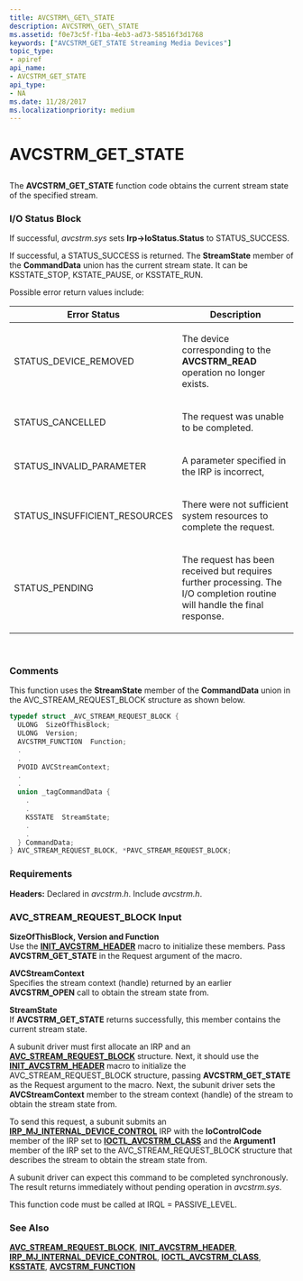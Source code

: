 ```yaml
---
title: AVCSTRM\_GET\_STATE
description: AVCSTRM\_GET\_STATE
ms.assetid: f0e73c5f-f1ba-4eb3-ad73-58516f3d1768
keywords: ["AVCSTRM_GET_STATE Streaming Media Devices"]
topic_type:
- apiref
api_name:
- AVCSTRM_GET_STATE
api_type:
- NA
ms.date: 11/28/2017
ms.localizationpriority: medium
---
```


# AVCSTRM\_GET\_STATE


## <span id="ddk_avcstrm_get_state_ks"></span><span id="DDK_AVCSTRM_GET_STATE_KS"></span>


The **AVCSTRM\_GET\_STATE** function code obtains the current stream state of the specified stream.

### I/O Status Block

If successful, *avcstrm.sys* sets **Irp-&gt;IoStatus.Status** to STATUS\_SUCCESS.

If successful, a STATUS\_SUCCESS is returned. The **StreamState** member of the **CommandData** union has the current stream state. It can be KSSTATE\_STOP, KSTATE\_PAUSE, or KSSTATE\_RUN.

Possible error return values include:

<table>
<colgroup>
<col width="50%" />
<col width="50%" />
</colgroup>
<thead>
<tr class="header">
<th>Error Status</th>
<th>Description</th>
</tr>
</thead>
<tbody>
<tr class="odd">
<td><p>STATUS_DEVICE_REMOVED</p></td>
<td><p>The device corresponding to the <strong>AVCSTRM_READ</strong> operation no longer exists.</p></td>
</tr>
<tr class="even">
<td><p>STATUS_CANCELLED</p></td>
<td><p>The request was unable to be completed.</p></td>
</tr>
<tr class="odd">
<td><p>STATUS_INVALID_PARAMETER</p></td>
<td><p>A parameter specified in the IRP is incorrect,</p></td>
</tr>
<tr class="even">
<td><p>STATUS_INSUFFICIENT_RESOURCES</p></td>
<td><p>There were not sufficient system resources to complete the request.</p></td>
</tr>
<tr class="odd">
<td><p>STATUS_PENDING</p></td>
<td><p>The request has been received but requires further processing. The I/O completion routine will handle the final response.</p></td>
</tr>
</tbody>
</table>

 

### Comments

This function uses the **StreamState** member of the **CommandData** union in the AVC\_STREAM\_REQUEST\_BLOCK structure as shown below.

```cpp
typedef struct _AVC_STREAM_REQUEST_BLOCK {
  ULONG  SizeOfThisBlock;
  ULONG  Version;
  AVCSTRM_FUNCTION  Function;
  .
  .
  PVOID AVCStreamContext;
  .
  .
  union _tagCommandData {
    .
    .
    KSSTATE  StreamState;
    .
    .
  } CommandData;
} AVC_STREAM_REQUEST_BLOCK, *PAVC_STREAM_REQUEST_BLOCK;
```

### Requirements

**Headers:** Declared in *avcstrm.h*. Include *avcstrm.h*.

### <span id="avc_stream_request_block_input"></span><span id="AVC_STREAM_REQUEST_BLOCK_INPUT"></span>AVC\_STREAM\_REQUEST\_BLOCK Input

<span id="SizeOfThisBlock__Version_and_Function"></span><span id="sizeofthisblock__version_and_function"></span><span id="SIZEOFTHISBLOCK__VERSION_AND_FUNCTION"></span>**SizeOfThisBlock, Version and Function**  
Use the [**INIT\_AVCSTRM\_HEADER**](https://msdn.microsoft.com/library/windows/hardware/ff560750) macro to initialize these members. Pass **AVCSTRM\_GET\_STATE** in the Request argument of the macro.

<span id="AVCStreamContext"></span><span id="avcstreamcontext"></span><span id="AVCSTREAMCONTEXT"></span>**AVCStreamContext**  
Specifies the stream context (handle) returned by an earlier **AVCSTRM\_OPEN** call to obtain the stream state from.

<span id="StreamState"></span><span id="streamstate"></span><span id="STREAMSTATE"></span>**StreamState**  
If **AVCSTRM\_GET\_STATE** returns successfully, this member contains the current stream state.

A subunit driver must first allocate an IRP and an [**AVC\_STREAM\_REQUEST\_BLOCK**](https://msdn.microsoft.com/library/windows/hardware/ff554194) structure. Next, it should use the [**INIT\_AVCSTRM\_HEADER**](https://msdn.microsoft.com/library/windows/hardware/ff560750) macro to initialize the AVC\_STREAM\_REQUEST\_BLOCK structure, passing **AVCSTRM\_GET\_STATE** as the Request argument to the macro. Next, the subunit driver sets the **AVCStreamContext** member to the stream context (handle) of the stream to obtain the stream state from.

To send this request, a subunit submits an [**IRP\_MJ\_INTERNAL\_DEVICE\_CONTROL**](https://msdn.microsoft.com/library/windows/hardware/ff550766) IRP with the **IoControlCode** member of the IRP set to [**IOCTL\_AVCSTRM\_CLASS**](https://msdn.microsoft.com/library/windows/hardware/ff560778) and the **Argument1** member of the IRP set to the AVC\_STREAM\_REQUEST\_BLOCK structure that describes the stream to obtain the stream state from.

A subunit driver can expect this command to be completed synchronously. The result returns immediately without pending operation in *avcstrm.sys*.

This function code must be called at IRQL = PASSIVE\_LEVEL.

### See Also

[**AVC\_STREAM\_REQUEST\_BLOCK**](https://msdn.microsoft.com/library/windows/hardware/ff554194), [**INIT\_AVCSTRM\_HEADER**](https://msdn.microsoft.com/library/windows/hardware/ff560750), [**IRP\_MJ\_INTERNAL\_DEVICE\_CONTROL**](https://msdn.microsoft.com/library/windows/hardware/ff550766), [**IOCTL\_AVCSTRM\_CLASS**](https://msdn.microsoft.com/library/windows/hardware/ff560778), [**KSSTATE**](https://msdn.microsoft.com/library/windows/hardware/ff566856), [**AVCSTRM\_FUNCTION**](https://msdn.microsoft.com/library/windows/hardware/ff554120)

 

 





